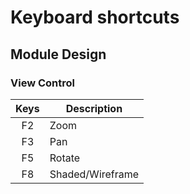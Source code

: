 # Keyboard shortcuts

## Module Design

### View Control
| Keys | Description      |
|:----:|------------------|
| F2   | Zoom             |
| F3   | Pan              |
| F5   | Rotate           |
| F8   | Shaded/Wireframe |


